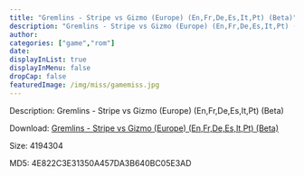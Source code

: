 ```yaml
---
title: "Gremlins - Stripe vs Gizmo (Europe) (En,Fr,De,Es,It,Pt) (Beta)"
description: "Gremlins - Stripe vs Gizmo (Europe) (En,Fr,De,Es,It,Pt) (Beta)"
author: 
categories: ["game","rom"]
date: 
displayInList: true
displayInMenu: false
dropCap: false
featuredImage: /img/miss/gamemiss.jpg
---
```


Description: Gremlins - Stripe vs Gizmo (Europe) (En,Fr,De,Es,It,Pt) (Beta)

Download: <a style="text-decoration:underline;" href="https://mega.nz/#!jPQCFSbS!AUMlI5aLxfiP3-0fXbQ3lVPFjTiQ27jzVwGEPaZUMq8" target = "_blank" rel = "nofollow" > Gremlins - Stripe vs Gizmo (Europe) (En,Fr,De,Es,It,Pt) (Beta)</a>

Size: 4194304

MD5: 4E822C3E31350A457DA3B640BC05E3AD

